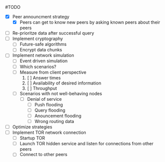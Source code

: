 #TODO
* [x] Peer announcment strategy
	* [x] Peers can get to know new peers by asking known peers about their peers
* [ ] Re-prioritze data after successful query
* [ ] Implement cryptography
	* [ ] Future-safe algorithms
	* [ ] Encrypt data chunks
* [ ] Implement network simulation
	* [ ] Event driven simulation
	* [ ] Which scenarios?
	* [ ] Measure from client perspective
		1. [ ] Answer times
		2. [ ] Availability of desired information
		3. [ ] Throughput
	* [ ] Scenarios with not well-behaving nodes
		* [ ] Denial of service
			* [ ] Push flooding
			* [ ] Query flooding
			* [ ] Anouncement flooding
			* [ ] Wrong routing data
* [ ] Optimize strategies
* [ ] Implement TOR network connection
	* [ ] Startup TOR
	* [ ] Launch TOR hidden service and listen for connections from other peers
	* [ ] Connect to other peers